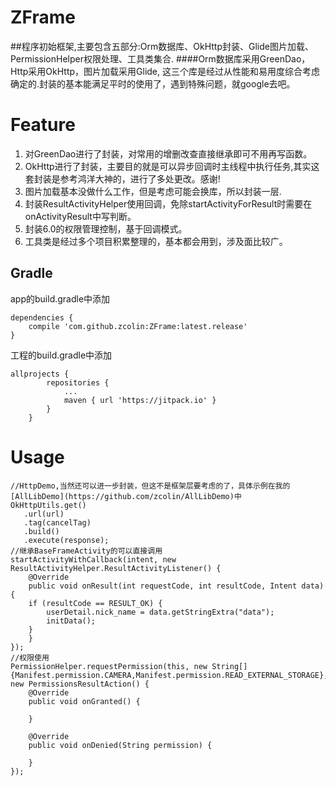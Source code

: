 # ZFrame
##程序初始框架,主要包含五部分:Orm数据库、OkHttp封装、Glide图片加载、PermissionHelper权限处理、工具类集合.
####Orm数据库采用GreenDao，Http采用OkHttp，图片加载采用Glide, 这三个库是经过从性能和易用度综合考虑确定的.封装的基本能满足平时的使用了，遇到特殊问题，就google去吧。


Feature
=
1. 对GreenDao进行了封装，对常用的增删改查直接继承即可不用再写函数。
1. OkHttp进行了封装，主要目的就是可以异步回调时主线程中执行任务,其实这套封装是参考鸿洋大神的，进行了多处更改。感谢!
2. 图片加载基本没做什么工作，但是考虑可能会换库，所以封装一层.
1. 封装ResultActivityHelper使用回调，免除startActivityForResult时需要在onActivityResult中写判断。
1. 封装6.0的权限管理控制，基于回调模式。
1. 工具类是经过多个项目积累整理的，基本都会用到，涉及面比较广。


## Gradle
app的build.gradle中添加
```
dependencies {
    compile 'com.github.zcolin:ZFrame:latest.release'
}
```
工程的build.gradle中添加
```
allprojects {
		repositories {
			...
			maven { url 'https://jitpack.io' }
		}
	}
```

Usage
=
```
//HttpDemo,当然还可以进一步封装，但这不是框架层要考虑的了，具体示例在我的[AllLibDemo](https://github.com/zcolin/AllLibDemo)中
OkHttpUtils.get()
   .url(url)
   .tag(cancelTag)
   .build()
   .execute(response);
//继承BaseFrameActivity的可以直接调用    
startActivityWithCallback(intent, new ResultActivityHelper.ResultActivityListener() {
    @Override
    public void onResult(int requestCode, int resultCode, Intent data) {
	if (resultCode == RESULT_OK) {
	    userDetail.nick_name = data.getStringExtra("data");
	    initData();
	}
    }
});   
//权限使用
PermissionHelper.requestPermission(this, new String[]{Manifest.permission.CAMERA,Manifest.permission.READ_EXTERNAL_STORAGE}, new PermissionsResultAction() {
    @Override
    public void onGranted() {

    }

    @Override
    public void onDenied(String permission) {

    }
});

```
